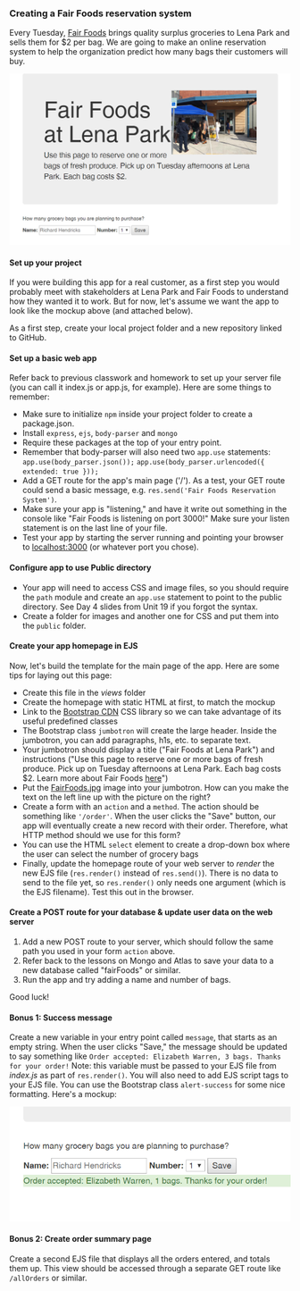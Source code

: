 ### Creating a Fair Foods reservation system

Every Tuesday, [Fair Foods](http://www.fairfoods.org/index.php?page=food_rescue.htm) brings quality surplus groceries to Lena Park and sells them for $2 per bag. We are going to make an online reservation system to help the organization predict how many bags their customers will buy.

![FairFoodsMockup.png](./public/images/mockups/FairFoodsMockup.png)

#### Set up your project
If you were building this app for a real customer, as a first step you would probably meet with stakeholders at Lena Park and Fair Foods to understand how they wanted it to work. But for now, let's assume we want the app to look like the mockup above (and attached below).

As a first step, create your local project folder and a new repository linked to GitHub. 

#### Set up a basic web app
Refer back to previous classwork and homework to set up your server file (you can call it index.js or app.js, for example). Here are some things to remember:

* Make sure to initialize `npm` inside your project folder to create a package.json.
* Install `express`, `ejs`, `body-parser` and `mongo`
* Require these packages at the top of your entry point.
* Remember that body-parser will also need two `app.use` statements:  
`app.use(body_parser.json());`
`app.use(body_parser.urlencoded({ extended: true }));`  
* Add a GET route for the app's main page ('/'). As a test, your GET route could send a basic message, e.g. `res.send('Fair Foods Reservation System')`.
* Make sure your app is "listening," and have it write out something in the console like "Fair Foods is listening on port 3000!" Make sure your listen statement is on the last line of your file.
* Test your app by starting the server running and pointing your browser to [localhost:3000](http://localhost:3000/) (or whatever port you chose).

#### Configure app to use Public directory
* Your app will need to access CSS and image files, so you should require the `path` module and create an `app.use` statement to point to the public directory. See Day 4 slides from Unit 19 if you forgot the syntax.
* Create a folder for images and another one for CSS and put them into the `public` folder.

#### Create your app homepage in EJS
Now, let's build the template for the main page of the app.  Here are some tips for laying out this page:

* Create this file in the _views_ folder
* Create the homepage with static HTML at first, to match the mockup
* Link to the [Bootstrap CDN](https://getbootstrap.com/docs/4.5/getting-started/introduction/) CSS library so we can take advantage of its useful predefined classes
* The Bootstrap class `jumbotron` will create the large header. Inside the jumbotron, you can add paragraphs, h1s, etc. to separate text.
* Your jumbotron should display a title ("Fair Foods at Lena Park") and instructions ("Use this page to reserve one or more bags of fresh produce. Pick up on Tuesday afternoons at Lena Park. Each bag costs $2. Learn more about Fair Foods [here](http://www.fairfoods.org/index.php?page=food_rescue.htm)")
* Put the [FairFoods.jpg](public/images/logos/FairFoods.jpg) image into your jumbotron. How can you make the text on the left line up with the picture on the right?
* Create a form with an `action` and a `method`. The action should be something like `'/order'`. When the user clicks the "Save" button, our app will eventually create a new record with their order. Therefore, what HTTP method should we use for this form?
* You can use the HTML `select` element to create a drop-down box where the user can select the number of grocery bags
* Finally, update the homepage route of your web server to _render_ the new EJS file (`res.render()` instead of `res.send()`). There is no data to send to the file yet, so `res.render()` only needs one argument (which is the EJS filename). Test this out in the browser.

#### Create a POST route for your database & update user data on the web server
1. Add a new POST route to your server, which should follow the same path you used in your form `action` above.
2. Refer back to the lessons on Mongo and Atlas to save your data to a new database called "fairFoods" or similar.
3. Run the app and try adding a name and number of bags.  

Good luck!


#### Bonus 1: Success message
Create a new variable in your entry point called `message`, that starts as an empty string. When the user clicks "Save," the message should be updated to say something like `Order accepted: Elizabeth Warren, 3 bags. Thanks for your order!` Note: this variable must be passed to your EJS file from _index.js_ as part of `res.render()`. You will also need to add EJS script tags to your EJS file. You can use the Bootstrap class `alert-success` for some nice formatting. Here's a mockup:

![orderAcceptedMockup.png](public/images/mockups/orderAcceptedMockup.png)

#### Bonus 2: Create order summary page
Create a second EJS file that displays all the orders entered, and totals them up. This view should be accessed through a separate GET route like `/allOrders` or similar.
